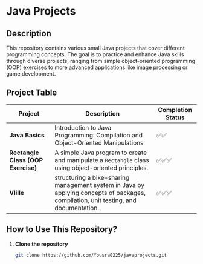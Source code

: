 # Java Projects  

## Description  
This repository contains various small Java projects that cover different programming concepts. The goal is to practice and enhance Java skills through diverse projects, ranging from simple object-oriented programming (OOP) exercises to more advanced applications like image processing or game development.  

## Project Table  

| Project | Description | Completion Status |  
|---------|------------|------------------|  
| **Java Basics**| Introduction to Java Programming: Compilation and Object-Oriented Manipulations|✅✅ |  
| **Rectangle Class (OOP Exercise)** | A simple Java program to create and manipulate a `Rectangle` class using object-oriented principles. | ✅✅✅ |  
| **Vlille** | structuring a bike-sharing management system in Java by applying concepts of packages, compilation, unit testing, and documentation.|✅✅✅|


## How to Use This Repository?  
1. **Clone the repository**  
   ```bash
   git clone https://github.com/Yousra0225/javaprojects.git
